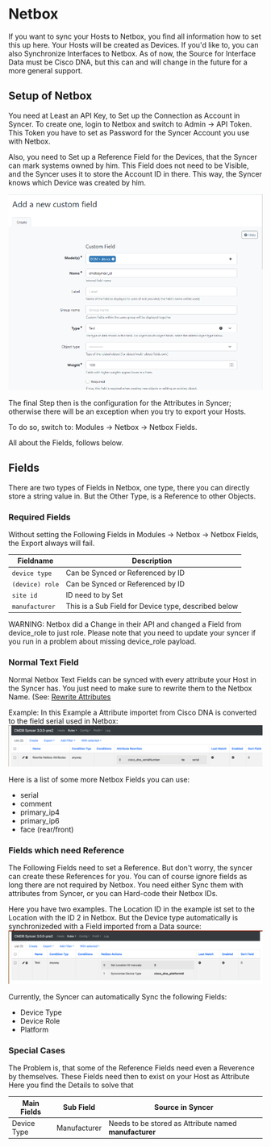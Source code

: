 
# Netbox
If you want to sync your Hosts to Netbox, you find all information how to set this up here.
Your Hosts will be created as Devices. If you'd like to, you can also Synchronize Interfaces to Netbox.
As of now, the Source for Interface Data must be Cisco DNA, but this can and will change in the future for a more general support.


## Setup of Netbox
You need at Least an API Key, to Set up the Connection as Account in Syncer.
To create one, login to Netbox and switch to Admin → API Token.
This Token you have to set as Password for the Syncer Account you use with Netbox.

Also, you need to Set up a Reference Field for the Devices, that the Syncer can mark systems owned by him. This Field does not need to be Visible, and the Syncer uses it to store the Account ID in there. This way, the Syncer knows which Device was created by him. 

![](img/netbox_custom_field.png)

The final Step then is the configuration for the Attributes in Syncer; otherwise there will be an exception when you try to export your Hosts. 

To do so, switch to: Modules → Netbox → Netbox Fields.

All about the Fields, follows below.

## Fields

There are two types of Fields in Netbox, one type, there you can directly store a string value in.
But the Other Type, is a Reference to other Objects.

### Required Fields
Without setting the Following Fields in Modules -> Netbox -> Netbox Fields, the Export always will fail.

| Fieldname | Description |
| ---- | ---- |
| `device type` | Can be Synced or Referenced by ID |
| `(device) role`  | Can be Synced or Referenced by ID |
| `site id` | ID need to by Set |
| `manufacturer` | This is a Sub Field for Device type, described below |

WARNING: Netbox did a Change in their API and changed a Field from device_role to just role.
Please note that you need to update your syncer if you run in a problem about missing device_role payload.

### Normal Text Field
Normal Netbox Text Fields can be synced with every attribute your Host in the Syncer has.
You just need to make sure to rewrite them to the Netbox Name. (See: [Rewrite Attributes](/basics/rewrite_attributes/)

Example:
In this Example a Attribute importet from Cisco DNA is converted to the field serial used in Netbox:
![](img/nb1.png)

Here is a list of some more Netbox Fields you can use:

- serial
- comment
- primary_ip4
- primary_ip6
- face (rear/front)



### Fields which need Reference
The Following Fields need to set a Reference.
But don't worry, the syncer can create these References for you.
You can of course ignore fields as long there are not required by Netbox. 
You need either Sync them with attributes from Syncer, or you can Hard-code their Netbox IDs.

Here you have two examples. The Location ID in the example ist set to the Location with the ID 2 in Netbox. But the Device type automatically is synchronizeded with a Field imported from a Data source: 
![](img/nb2.png)

Currently, the Syncer can automatically Sync the following Fields:

- Device Type
- Device Role
- Platform

### Special Cases
The Problem is, that some of the Reference Fields need even a Reverence by themselves.
These Fields need then to exist on your Host as Attribute
Here you find the Details to solve that

| Main Fields | Sub Field | Source in Syncer |
| ----- | ---- | ----- |
| Device Type | Manufacturer | Needs to be stored as Attribute named __manufacturer__ |







 




